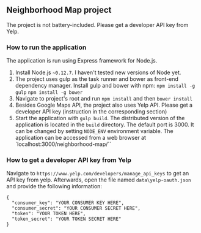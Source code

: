 ## Neighborhood Map project

The project is not battery-included. Please get a developer API key from Yelp.

### How to run the application

The application is run using Express framework for Node.js.

1. Install Node.js `~0.12.7`. I haven't tested new versions of Node yet.
1. The project uses gulp as the task runner and bower as front-end dependency manager. Install gulp and bower with npm: `npm install -g gulp` `npm install -g bower`
1. Navigate to project's root and run `npm install` and then `bower install`
1. Besides Google Maps API, the project also uses Yelp API. Please get a developer API key (instruction in the corresponding section)
1. Start the application with `gulp build`. The distributed version of the application is located in the `build` directory. The default port is 3000. It can be changed by setting `NODE_ENV` environment variable. The application can be accessed from a web browser at `localhost:3000/neighborhood-map/``

### How to get a developer API key from Yelp

Navigate to `https://www.yelp.com/developers/manage_api_keys` to get an API key from yelp. Afterwards, open the file named `data\yelp-oauth.json` and provide the following information:

```
{
  "consumer_key": "YOUR CONSUMER KEY HERE",
  "consumer_secret": "YOUR CONSUMER SECRET HERE",
  "token": "YOUR TOKEN HERE",
  "token_secret": "YOUR TOKEN SECRET HERE"
}
```
